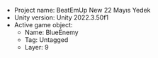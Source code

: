 <!-- UNITY CODE ASSIST INSTRUCTIONS START -->
- Project name: BeatEmUp New 22 Mayıs Yedek
- Unity version: Unity 2022.3.50f1
- Active game object:
  - Name: BlueEnemy
  - Tag: Untagged
  - Layer: 9
<!-- UNITY CODE ASSIST INSTRUCTIONS END -->
